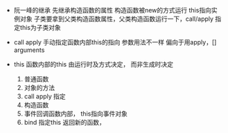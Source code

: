- 阮一峰的继承
  先继承构造函数的属性
  构造函数被new的方式运行 this指向实例对象
  子类要拿到父类构造函数属性，父类构造函数运行一下，call/apply 指定this为子类对象

- call  apply
  手动指定函数内部this的指向
  参数用法不一样 偏向于用apply，[] arguments

- this 函数内部的this
  由运行时及方式决定， 而非生成时决定
  1. 普通函数
  2. 对象的方法
  3. call apply 指定
  4. 构造函数
  5. 事件回调函数内部， this指向事件对象
  6. bind 指定this 返回新的函数，